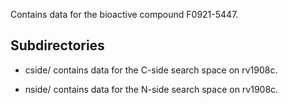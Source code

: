 Contains data for the bioactive compound F0921-5447.

## Subdirectories

- cside/ contains data for the C-side search space on rv1908c.

- nside/ contains data for the N-side search space on rv1908c.


